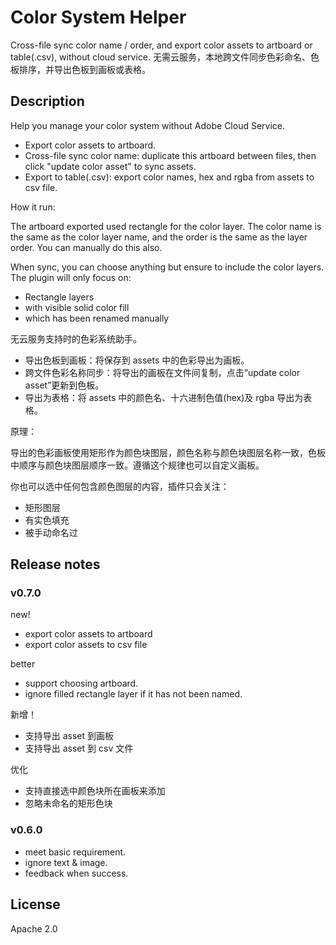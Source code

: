 # Color System Helper
Cross-file sync color name / order, and export color assets to artboard or table(.csv), without cloud service.
无需云服务，本地跨文件同步色彩命名、色板排序，并导出色板到画板或表格。

## Description
Help you manage your color system without Adobe Cloud Service.

- Export color assets to artboard.
- Cross-file sync color name: duplicate this artboard between files, then click "update color asset" to sync assets.
- Export to table(.csv): export color names, hex and rgba from assets to csv file.

How it run:

The artboard exported used rectangle for the color layer. The color name is the same as the color layer name, and the order is the same as the layer order. You can manually do this also.

When sync, you can choose anything but ensure to include the color layers. The plugin will only focus on:

- Rectangle layers
- with visible solid color fill
- which has been renamed manually

无云服务支持时的色彩系统助手。

- 导出色板到画板：将保存到 assets 中的色彩导出为画板。
- 跨文件色彩名称同步：将导出的画板在文件间复制，点击“update color asset”更新到色板。
- 导出为表格：将 assets 中的颜色名、十六进制色值(hex)及 rgba 导出为表格。

原理：

导出的色彩画板使用矩形作为颜色块图层，颜色名称与颜色块图层名称一致，色板中顺序与颜色块图层顺序一致。遵循这个规律也可以自定义画板。

你也可以选中任何包含颜色图层的内容，插件只会关注：

- 矩形图层
- 有实色填充
- 被手动命名过

## Release notes
### v0.7.0
new!
- export color assets to artboard
- export color assets to csv file

better
- support choosing artboard.
- ignore filled rectangle layer if it has not been named.

新增！
- 支持导出 asset 到画板
- 支持导出 asset 到 csv 文件

优化
- 支持直接选中颜色块所在画板来添加
- 忽略未命名的矩形色块

### v0.6.0
- meet basic requirement.
- ignore text & image.
- feedback when success.


## License

Apache 2.0